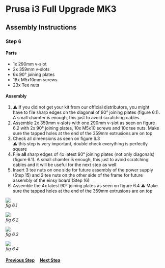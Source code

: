 # Prusa i3 Full Upgrade MK3

## Assembly Instructions

### Step 6

#### Parts  

* 1x 290mm v-slot
* 2x 359mm v-slots
* 6x 90° joining plates
* 18x M5x10mm screws
* 23x Tee nuts

#### Assembly

1. :warning: If you did not get your kit from our official distributors, you might have to file sharp edges on the diagonal of 90° joining plates (figure 6.1). A small chamfer is enough, this just to avoid scratching cables
1. Assemble 2x 359mm v-slots with one 290mm v-slot as seen on figure 6.2 with 2x 90° joining plates, 10x M5x10 screws and 10x tee nuts. Make sure the tapped holes at the end of the 359mm extrusions are on top
1. Check all dimensions as seen on figure 6.3<br>
   :warning: this step is very important, double check everything is perfectly square
1. File **all** sharp edges of 4x latest 90° joining plates (not only diagonals) (figure 6.1). A small chamfer is enough, this just to avoid scratching cables and it will be useful for the next step as well
1. Insert 3 tee nuts on one side for future assembly of the power supply (Step 15) and 2 tee nuts on the other side of the frame for future assembly of the einsy board (Step 16)  
1. Assemble the 4x latest 90° joining plates as seen on figure 6.4
   :warning: Make sure the tapped holes at the end of the 359mm extrusions are on top


![](img/file_90deg_plate.jpg)\
*fig 6.1*

![](img/fig6.2.jpg)\
*fig 6.2*

![](img/fig6.3.jpg)\
*fig 6.3*

![](img/fig6.4.jpg)\
*fig 6.4*

#### [Previous Step](step05.md) &nbsp;&nbsp;&nbsp; [Next Step](step07.md)
